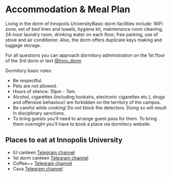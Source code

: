 # Accommodation & Meal Plan 

Living in the dorm of Innopolis UniversityBasic dorm facilities include: WiFi zone, set of bed linen and towels, hygiene kit, maintenance room cleaning, 24-hour laundry room, drinking water on each floor, free parking, use of stove and air conditioner. Also, the dorm offers duplicate keys making and luggage storage.

For all questions you can approach dormitory administration on the 1st floor of the 3rd dorm or text [@Inno\_dorm](http://t.me/Inno_dorm)

Dormitory basic rules: 
* Be respectful.
* Pets are not allowed.
* Hours of silence: 10pm - 7am.
* Alcohol, cigarettes (including hookahs, electronic cigarettes etc.), drugs and offensive behaviour/ are forbidden on the territory of the campus.
* Be careful while cooking! Do not block fire detectors. Doing so will result in disciplinary sanctions.
* To bring guests you'll need to arrange guest pass for them. To bring them overnight you'll have to book a place via dormitory website.

## Places to eat at Innopolis University 
* IU canteen [Telegram channel](https://t.me/joinchat/GS_1FaGZSt2TE8hB)
* 1st dorm canteen [Telegram channel](https://t.me/matrixfood)
* Coffee++ [Telegram channel](https://t.me/+wU93hOSoLU5mNWNi)
* Cava [Telegram channel](https://t.me/coffeecava)
